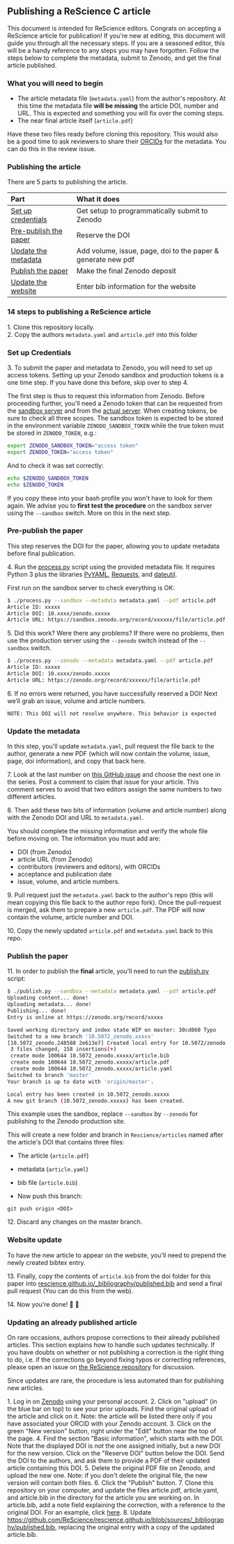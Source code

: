 ## Publishing a ReScience C article

This document is intended for ReScience editors. Congrats on accepting a ReScience article for publication! If you're new at editing, this document will guide you through all the necessary steps. If you are a seasoned editor, this will be a handy reference to any steps you may have forgotten. Follow the steps below to complete the metadata, submit to Zenodo, and get the final article published.

### What you will need to begin
- The article metadata file (`metadata.yaml`) from the author's repository.   At this time the metadata file **will be missing** the article DOI, number and URL.  This is expected and something you will fix over the coming steps.
- The near final article itself (`article.pdf`)

Have these two files ready before cloning this repository. This would also be a good time to ask reviewers to share their [ORCIDs](https://orcid.org/) for the metadata. You can do this in the review issue.

### Publishing the article

There are 5 parts to publishing the article. 

| Part | What it does |
|:--|:--|
| [Set up credentials](#set-up-credentials)  | Get setup to programmatically submit to Zenodo |
| [Pre-publish the paper](#pre-publish-the-paper) | Reserve the DOI  |
| [Update the metadata](#update-the-metadata) | Add volume, issue, page, doi to the paper & generate new pdf |
| [Publish the paper](#publish-the-paper) | Make the final Zenodo deposit |
| [Update the website](#website-update) | Enter bib information for the website  |



### 14 steps to publishing a ReScience article

1\. Clone this repository locally.  
2\. Copy the authors `metadata.yaml` and `article.pdf` into this folder

### Set up Credentials

3\. To submit the paper and metadata to Zenodo, you will need to set up access tokens. Setting up your Zenodo sandbox and production tokens is a one time step. If you have done this before, skip over to step 4.

The first step is thus to request this information from Zenodo. Before
proceeding further, you'll need a Zenodo token that can be requested from the
[sandbox
server](https://sandbox.zenodo.org/account/settings/applications/tokens/new/)
and from the [actual
server](https://zenodo.org/account/settings/applications/tokens/new/). When creating tokens, be sure to check all three scopes.
The sandbox token is expected to be stored in the environment variable
`ZENODO_SANDBOX_TOKEN` while the true token must be stored in `ZENODO_TOKEN`, e.g.:
```bash
export ZENODO_SANDBOX_TOKEN="access token"
export ZENODO_TOKEN="access token"
```
And to check it was set correctly:
```bash
echo $ZENODO_SANDBOX_TOKEN
echo $ZENODO_TOKEN
```
If you copy these into your bash profile you won't have to look for them again. We advise you to **first test the procedure** on the sandbox server using the `--sandbox` switch. More on this in the next step.


### Pre-publish the paper

This step reserves the DOI for the paper, allowing you to update metadata before final publication. 

4\. Run the [process.py](process.py) script using the provided metadata
file. It requires Python 3 plus the libraries [PyYAML](https://pyyaml.org/), [Requests](https://requests.kennethreitz.org/), and [dateutil](https://dateutil.readthedocs.io/en/stable/).

First run on the sandbox server to check everything is OK:

```bash
$ ./process.py --sandbox --metadata metadata.yaml --pdf article.pdf
Article ID: xxxxx
Article DOI: 10.xxxx/zenodo.xxxxx
Article URL: https://sandbox.zenodo.org/record/xxxxxx/file/article.pdf
```

5\. Did this work? Were there any problems? If there were no problems, then use the production server using the `--zenodo` switch instead of the `--sandbox` switch.

```bash
$ ./process.py --zenodo --metadata metadata.yaml --pdf article.pdf
Article ID: xxxxx
Article DOI: 10.xxxx/zenodo.xxxxx
Article URL: https://zenodo.org/record/xxxxxx/file/article.pdf
```

6\. If no errors were returned, you have successfully reserved a DOI! Next we’ll grab an issue, volume and article numbers.

```
NOTE: This DOI will not resolve anywhere. This behavior is expected
```

### Update the metadata

In this step, you'll update `metadata.yaml`, pull request the file back to the author, generate a new PDF (which will now contain the volume, issue, page, doi information), and copy that back here.

7\. Look at the last number on  [this GitHub issue](https://github.com/ReScience/ReScience/issues/48) and choose the next one in the series. Post a comment to claim that issue for your article. This comment
serves to avoid that two editors assign the same numbers to two
different articles.

8\. Then add these two bits of information (volume and article number) along with the Zenodo DOI and URL to `metadata.yaml`. 

You should complete the missing information and verify the whole file before moving on. The information you must add are:
  - DOI (from Zenodo)
  - article URL (from Zenodo)
  - contributors (reviewers and editors), with ORCIDs
  - acceptance and publication date
  - issue, volume, and article numbers.

9\.  Pull request just the `metadata.yaml` back to the author's repo (this will mean copying this file back to the author repo fork). Once the pull-request is merged, ask them to prepare a new `article.pdf`. The PDF will now contain the volume, article number and DOI.

10\. Copy the newly updated `article.pdf` and `metadata.yaml` back to this repo.

  
### Publish the paper

11\. In order to publish the **final** article, you'll need to run the
[publish.py](publish.py) script:

```bash
$ ./publish.py --sandbox --metadata metadata.yaml --pdf article.pdf
Uploading content... done!
Uploading metadata... done!
Publishing... done!
Entry is online at https://zenodo.org/record/xxxxx

Saved working directory and index state WIP on master: 30cd860 Typo
Switched to a new branch '10.5072_zenodo.xxxxx'
[10.5072_zenodo.248588 2e613e7] Created local entry for 10.5072/zenodo.xxxxx
 3 files changed, 158 insertions(+)
 create mode 100644 10.5072_zenodo.xxxxx/article.bib
 create mode 100644 10.5072_zenodo.xxxxx/article.pdf
 create mode 100644 10.5072_zenodo.xxxxx/article.yaml
Switched to branch 'master'
Your branch is up to date with 'origin/master'.

Local entry has been created in 10.5072_zenodo.xxxxx
A new git branch (10.5072_zenodo.xxxxx) has been created.
```

This example uses the sandbox, replace `--sandbox` by `--zenodo` for
publishing to the Zenodo production site. 

This will create a new folder and branch in `Rescience/articles` named after the article's DOI that contains three files:
  - The article (`article.pdf`)
  - metadata (`article.yaml`)
  - bib file (`article.bib`)

- Now push this branch:

```
git push origin <DOI>
```


12\. Discard any changes on the master branch.

### Website update

To have the new article to appear on the website, you'll need to prepend the newly created bibtex entry.

13\. Finally, copy the contents of `article.bib` from the doi folder for this paper into [rescience.github.io/_bibliography/published.bib](https://github.com/ReScience/rescience.github.io/blob/sources/_bibliography/published.bib) and send a final pull request (You can do this from the web). 

14\. Now you’re done! 🎉 🚀

### Updating an already published article

On rare occasions, authors propose corrections to their already published articles. This section explains how to handle such updates technically. If you have doubts on whether or not publishing a correction is the right thing to do, i.e. if the corrections go beyond fixing typos or correcting references, please open an issue on [the ReScience repository](https://github.com/ReScience/ReScience) for discussion.

Since updates are rare, the procedure is less automated than for publishing new articles.

1\. Log in on [Zenodo](https://zenodo.org) using your personal account.
2\. Click on "upload" (in the blue bar on top) to see your prior uploads. Find the original upload of the article and click on it. Note: the article will be listed there only if you have associated your ORCID with your Zenodo account.
3\. Click on the green "New version" button, right under the "Edit" button near the top of the page.
4\. Find the section "Basic information", which starts with the DOI. Note that the displayed DOI is *not* the one assigned initially, but a new DOI for the new version. Click on the "Reserve DOI" button below the DOI. Send the DOI to the authors, and ask them to provide a PDF of their updated article containing this DOI.
5\. Delete the original PDF file on Zenodo, and upload the new one. Note: if you don't delete the original file, the new version will contain both files.
6\. Click the "Publish" button.
7\. Clone this repository on your computer, and update the files article.pdf, article.yaml, and article.bib in the directory for the article you are working on. In article.bib, add a note field explaining the correction, with a reference to the original DOI. For an example, click [here](https://github.com/ReScience/articles/tree/master/10.5281_zenodo.3763416).
8\. Update https://github.com/ReScience/rescience.github.io/blob/sources/_bibliography/published.bib, replacing the original entry with a copy of the updated article.bib.
